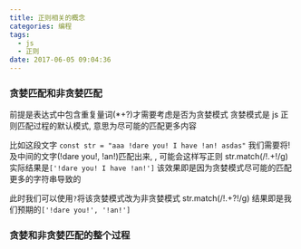 ```yaml
---
title: 正则相关的概念
categories: 编程
tags:
  - js
  - 正则
date: 2017-06-05 09:04:36
---
```


### 贪婪匹配和非贪婪匹配

前提是表达式中包含重复量词(\*+?)才需要考虑是否为贪婪模式
贪婪模式是 js 正则匹配过程的默认模式, 意思为尽可能的匹配更多内容

比如这段文字 `const str = "aaa !dare you! I have !an! asdas"`
我们需要将!及中间的文字(!dare you!, !an!)匹配出来, , 可能会这样写正则
str.match(/!.+!/g)
实际结果是`['!dare you! I have !an!']`
该效果即是因为贪婪模式尽可能的匹配更多的字符串导致的

此时我们可以使用`?`将该贪婪模式改为非贪婪模式
str.match(/!.+?!/g)
结果即是我们预期的`['!dare you!', '!an!']`

### 贪婪和非贪婪匹配的整个过程
